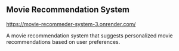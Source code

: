 ## Movie Recommendation System
https://movie-recommeder-system-3.onrender.com/

A movie recommendation system that suggests personalized movie recommendations based on user preferences.
